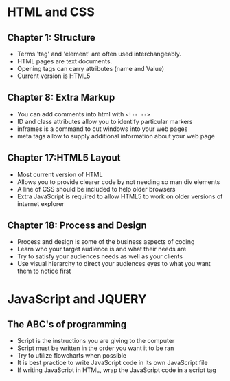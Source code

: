 # HTML and CSS

## Chapter 1: Structure
* Terms 'tag' and 'element' are often used interchangeably.
* HTML pages are text documents. 
* Opening tags can carry attributes (name and Value)
* Current version is HTML5

## Chapter 8: Extra Markup
* You can add comments into html with `<!-- -->`
* ID and class attributes allow you to identify particular markers
* inframes is a command to cut windows into your web pages
* meta tags allow to supply additional information about your web page

## Chapter 17:HTML5 Layout
* Most current version of HTML
* Allows you to provide clearer code by not needing so man div elements
* A line of CSS should be included to help older browsers
* Extra JavaScript is required to allow HTML5 to work on older versions of internet explorer

## Chapter 18: Process and Design
 * Process and design is some of the business aspects of coding
* Learn who your target audience is and what their needs are
* Try to satisfy your audiences needs as well as your clients
* Use visual hierarchy to direct your audiences eyes to what you want them to notice first

 # JavaScript and JQUERY

## The ABC's of programming
* Script is the instructions you are giving to the computer
* Script must be written in the order you want it to be ran
* Try to utilize flowcharts when possible
* It is best practice to write JavaScript code in its own JavaScript file
* If writing JavaScript in HTML, wrap the JavaScript code in a script tag